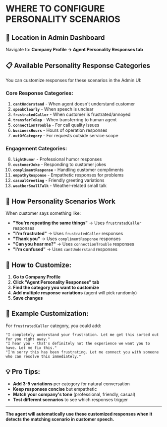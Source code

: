 # WHERE TO CONFIGURE PERSONALITY SCENARIOS

## 🎯 **Location in Admin Dashboard**

Navigate to: **Company Profile → Agent Personality Responses tab**

## 📋 **Available Personality Response Categories**

You can customize responses for these scenarios in the Admin UI:

### **Core Response Categories:**
1. **`cantUnderstand`** - When agent doesn't understand customer
2. **`speakClearly`** - When speech is unclear  
3. **`frustratedCaller`** - When customer is frustrated/annoyed
4. **`transferToRep`** - When transferring to human agent
5. **`connectionTrouble`** - For call quality issues
6. **`businessHours`** - Hours of operation responses
7. **`outOfCategory`** - For requests outside service scope

### **Engagement Categories:**
8. **`lightHumor`** - Professional humor responses
9. **`customerJoke`** - Responding to customer jokes
10. **`complimentResponse`** - Handling customer compliments
11. **`empathyResponse`** - Empathetic responses for problems
12. **`casualGreeting`** - Friendly greeting variations
13. **`weatherSmallTalk`** - Weather-related small talk

## 🔧 **How Personality Scenarios Work**

When customer says something like:
- **"You're repeating the same things"** → Uses `frustratedCaller` responses
- **"I'm frustrated"** → Uses `frustratedCaller` responses  
- **"Thank you"** → Uses `complimentResponse` responses
- **"Can you hear me?"** → Uses `connectionTrouble` responses
- **"I'm confused"** → Uses `cantUnderstand` responses

## 📝 **How to Customize:**

1. **Go to Company Profile**
2. **Click "Agent Personality Responses" tab**
3. **Find the category you want to customize**
4. **Add multiple response variations** (agent will pick randomly)
5. **Save changes**

## 🎯 **Example Customization:**

For `frustratedCaller` category, you could add:
```
"I completely understand your frustration. Let me get this sorted out for you right away."
"I hear you - that's definitely not the experience we want you to have. Let me fix this."
"I'm sorry this has been frustrating. Let me connect you with someone who can resolve this immediately."
```

## 💡 **Pro Tips:**

- **Add 3-5 variations** per category for natural conversation
- **Keep responses concise** but empathetic  
- **Match your company's tone** (professional, friendly, casual)
- **Test different scenarios** to see which responses trigger

---

**The agent will automatically use these customized responses when it detects the matching scenario in customer speech.**
